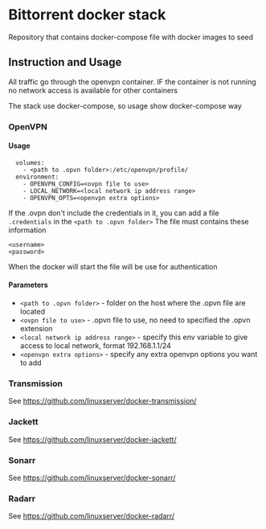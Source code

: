 # Bittorrent docker stack

Repository that contains docker-compose file with docker images to seed


## Instruction and Usage
All traffic go through the openvpn container. IF the container is not running no network access is available for other containers

The stack use docker-compose, so usage show docker-compose way

### OpenVPN

#### Usage

```
  volumes:
    - <path to .opvn folder>:/etc/openvpn/profile/
  environment:
    - OPENVPN_CONFIG=<ovpn file to use>
    - LOCAL_NETWORK=<local network ip address range>
    - OPENVPN_OPTS=<openvpn extra options>
```

If the .ovpn don't include the credentials in it, you can add a file `.credentials` in the `<path to .opvn folder>`
The file must contains these information
```
<username>
<password>
```

When the docker will start the file will be use for authentication

#### Parameters


* `<path to .opvn folder>` - folder on the host where the .opvn file are located
* `<ovpn file to use>` - .opvn file to use, no need to specified the .opvn extension
* `<local network ip address range>` - specify this env variable to give access to local network, format 192.168.1.1/24
* `<openvpn extra options>` - specify any extra openvpn options you want to add


### Transmission

See https://github.com/linuxserver/docker-transmission/

### Jackett

See https://github.com/linuxserver/docker-jackett/

### Sonarr

See https://github.com/linuxserver/docker-sonarr/

### Radarr

See https://github.com/linuxserver/docker-radarr/